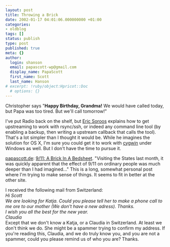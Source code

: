 ```yaml
---
layout: post
title: Throwing a Brick
date: 2002-01-17 04:01:06.000000000 +01:00
categories:
- oldblog
tags: []
status: publish
type: post
published: true
meta: {}
author:
  login: shanson
  email: papascott-wp@gmail.com
  display_name: PapaScott
  first_name: Scott
  last_name: Hanson
# excerpt: !ruby/object:Hpricot::Doc
  # options: {}
---
```

<p>Christopher says "<b>Happy Birthday, Grandma!</b> We would have called today, but Papa was too tired. But we'll call tomorrow!"</p>
<p>I've put Radio back on the shelf, but <a href="http://www.wiredfool.com/2002/01/16">Eric Soroos</a> explains how to get upstreaming to work with rsync/ssh, or indeed any command line tool (by enabling a backup, then writing a upstream callback that calls the tool). That's a lot simpler than I thought it would be. While he imagines the solution for OS X, I'm sure you could get it to work with <a href="http://www.cygwin.com/">cygwin</a> under Windows as well. But I don't have the time to pursue it.</p>
<p><a href="http://www.papascott.de">papascott.de</a>: <a href="/2002/01/17/index.php#000091">9/11: A Brick In A Bedsheet</a>. "Visiting the States last month, it was quickly apparent that the effect of 9/11 on ordinary people was much deeper than I had imagined..." This is a long, somewhat personal post where I'm trying to make sense of things. It seems to fit in better at the other site. </p>
<p>I received the following mail from Switzerland:<br />
<i>Hi Scott<br />
We are looking for Katja. Could you please tell her to make a phone call to me ore to our mother (We don't have a new adress). Thanks.<br />
I wish you all the best for the new year.<br />
Claudia</i><br />
Except that we don't know a Katja, or a Claudia in Switzerland. At least we don't think we do. She might be a spammer trying to confirm my address. If you're reading this, Claudia, and we do truly know you, and you are not a spammer, could you please remind us of who you are? Thanks.</p>
